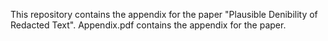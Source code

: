 This repository contains the appendix for the paper "Plausible Denibility of Redacted Text".
Appendix.pdf contains the appendix for the paper.
